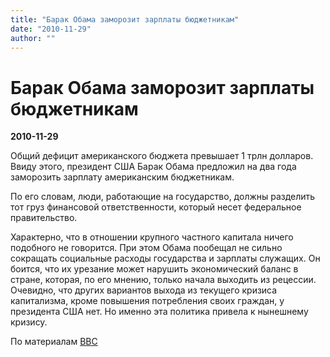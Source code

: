 ```yaml
---
title: "Барак Обама заморозит зарплаты бюджетникам"
date: "2010-11-29"
author: ""
---
```


# Барак Обама заморозит зарплаты бюджетникам

**2010-11-29** 

Общий дефицит американского бюджета превышает 1 трлн долларов. Ввиду этого, президент США Барак Обама предложил на два года заморозить зарплату американским бюджетникам.

По его словам, люди, работающие на государство, должны разделить тот груз финансовой ответственности, который несет федеральное правительство.

Характерно, что в отношении крупного частного капитала ничего подобного не говорится. При этом Обама пообещал не сильно сокращать социальные расходы государства и зарплаты служащих. Он боится, что их урезание может нарушить экономический баланс в стране, которая, по его мнению, только начала выходить из рецессии. Очевидно, что других вариантов выхода из текущего кризиса капитализма, кроме повышения потребления своих граждан, у президента США нет. Но именно эта политика привела к нынешнему кризису.

По материалам [ВВС](http://www.bbc.co.uk/russian/rolling_news/2010/11/101129_rn_obama_pay_freeze.shtml)
